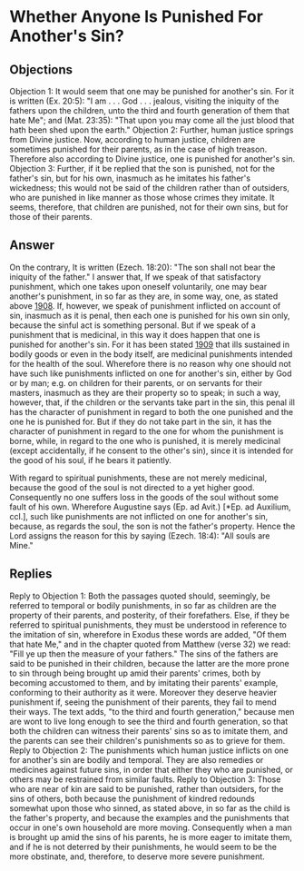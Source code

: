 # Whether Anyone Is Punished For Another's Sin?
## Objections
Objection 1: It would seem that one may be punished for another's sin. For it is written (Ex. 20:5): "I am . . . God . . . jealous, visiting the iniquity of the fathers upon the children, unto the third and fourth generation of them that hate Me"; and (Mat. 23:35): "That upon you may come all the just blood that hath been shed upon the earth."
Objection 2: Further, human justice springs from Divine justice. Now, according to human justice, children are sometimes punished for their parents, as in the case of high treason. Therefore also according to Divine justice, one is punished for another's sin.
Objection 3: Further, if it be replied that the son is punished, not for the father's sin, but for his own, inasmuch as he imitates his father's wickedness; this would not be said of the children rather than of outsiders, who are punished in like manner as those whose crimes they imitate. It seems, therefore, that children are punished, not for their own sins, but for those of their parents.
## Answer
On the contrary, It is written (Ezech. 18:20): "The son shall not bear the iniquity of the father."
I answer that, If we speak of that satisfactory punishment, which one takes upon oneself voluntarily, one may bear another's punishment, in so far as they are, in some way, one, as stated above [1908](A[7]). If, however, we speak of punishment inflicted on account of sin, inasmuch as it is penal, then each one is punished for his own sin only, because the sinful act is something personal. But if we speak of a punishment that is medicinal, in this way it does happen that one is punished for another's sin. For it has been stated [1909](A[7]) that ills sustained in bodily goods or even in the body itself, are medicinal punishments intended for the health of the soul. Wherefore there is no reason why one should not have such like punishments inflicted on one for another's sin, either by God or by man; e.g. on children for their parents, or on servants for their masters, inasmuch as they are their property so to speak; in such a way, however, that, if the children or the servants take part in the sin, this penal ill has the character of punishment in regard to both the one punished and the one he is punished for. But if they do not take part in the sin, it has the character of punishment in regard to the one for whom the punishment is borne, while, in regard to the one who is punished, it is merely medicinal (except accidentally, if he consent to the other's sin), since it is intended for the good of his soul, if he bears it patiently.

With regard to spiritual punishments, these are not merely medicinal, because the good of the soul is not directed to a yet higher good. Consequently no one suffers loss in the goods of the soul without some fault of his own. Wherefore Augustine says (Ep. ad Avit.) [*Ep. ad Auxilium, ccl.], such like punishments are not inflicted on one for another's sin, because, as regards the soul, the son is not the father's property. Hence the Lord assigns the reason for this by saying (Ezech. 18:4): "All souls are Mine."
## Replies
Reply to Objection 1: Both the passages quoted should, seemingly, be referred to temporal or bodily punishments, in so far as children are the property of their parents, and posterity, of their forefathers. Else, if they be referred to spiritual punishments, they must be understood in reference to the imitation of sin, wherefore in Exodus these words are added, "Of them that hate Me," and in the chapter quoted from Matthew (verse 32) we read: "Fill ye up then the measure of your fathers." The sins of the fathers are said to be punished in their children, because the latter are the more prone to sin through being brought up amid their parents' crimes, both by becoming accustomed to them, and by imitating their parents' example, conforming to their authority as it were. Moreover they deserve heavier punishment if, seeing the punishment of their parents, they fail to mend their ways. The text adds, "to the third and fourth generation," because men are wont to live long enough to see the third and fourth generation, so that both the children can witness their parents' sins so as to imitate them, and the parents can see their children's punishments so as to grieve for them.
Reply to Objection 2: The punishments which human justice inflicts on one for another's sin are bodily and temporal. They are also remedies or medicines against future sins, in order that either they who are punished, or others may be restrained from similar faults.
Reply to Objection 3: Those who are near of kin are said to be punished, rather than outsiders, for the sins of others, both because the punishment of kindred redounds somewhat upon those who sinned, as stated above, in so far as the child is the father's property, and because the examples and the punishments that occur in one's own household are more moving. Consequently when a man is brought up amid the sins of his parents, he is more eager to imitate them, and if he is not deterred by their punishments, he would seem to be the more obstinate, and, therefore, to deserve more severe punishment.